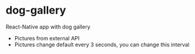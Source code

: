 # dog-gallery
React-Native app with dog gallery 
- Pictures from external API
- Pictures change default every 3 seconds, you can change this interval
